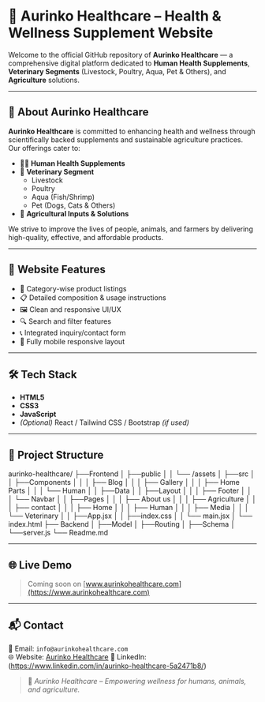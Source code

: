 # 🌿 Aurinko Healthcare – Health & Wellness Supplement Website

Welcome to the official GitHub repository of **Aurinko Healthcare** — a comprehensive digital platform dedicated to **Human Health Supplements**, **Veterinary Segments** (Livestock, Poultry, Aqua, Pet & Others), and **Agriculture** solutions.

---

## 🧬 About Aurinko Healthcare

**Aurinko Healthcare** is committed to enhancing health and wellness through scientifically backed supplements and sustainable agriculture practices. Our offerings cater to:

- 🧍‍♂️ **Human Health Supplements**
- 🐄 **Veterinary Segment**
  - Livestock
  - Poultry
  - Aqua (Fish/Shrimp)
  - Pet (Dogs, Cats & Others)
- 🌾 **Agricultural Inputs & Solutions**

We strive to improve the lives of people, animals, and farmers by delivering high-quality, effective, and affordable products.

---

## 🚀 Website Features

- 🧪 Category-wise product listings  
- 📋 Detailed composition & usage instructions  
- 🖼️ Clean and responsive UI/UX  
- 🔍 Search and filter features  
- 📞 Integrated inquiry/contact form  
- 📱 Fully mobile responsive layout

---

## 🛠️ Tech Stack

- **HTML5**
- **CSS3**
- **JavaScript**
- *(Optional)* React / Tailwind CSS / Bootstrap *(if used)*

---

## 📁 Project Structure

aurinko-healthcare/
├──Frontend
│  ├──public
│  │  └── /assets
│  ├──src
│  │  ├──Components
│  │  │  ├── Blog
│  │  │  ├── Gallery
│  │  │  ├── Home Parts
│  │  │  └── Human
│  │  ├──Data
│  │  ├──Layout
│  │  │  ├── Footer
│  │  │  └── Navbar
│  │  ├──Pages
│  │  │  ├── About us
│  │  │  ├── Agriculture
│  │  │  ├── contact
│  │  │  ├── Home
│  │  │  ├── Human
│  │  │  ├── Media
│  │  │  └── Veterinary
│  │  ├──App.jsx
│  │  ├──index.css
│  │  └── main.jsx
│  └── index.html
├── Backend
│   ├──Model
│   ├──Routing
│   ├──Schema
│   └──server.js
└── Readme.md

---

## 🌐 Live Demo

> Coming soon on [www.aurinkohealthcare.com](https://www.aurinkohealthcare.com)

---

## 📬 Contact

📧 Email: `info@aurinkohealthcare.com`  
🌐 Website: [Aurinko Healthcare](https://www.aurinkohealthcare.com)
🔗 LinkedIn: (https://www.linkedin.com/in/aurinko-healthcare-5a2471b8/)


> 🌱 *Aurinko Healthcare – Empowering wellness for humans, animals, and agriculture.*
